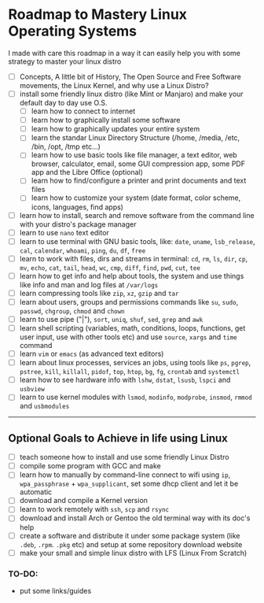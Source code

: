 # Roadmap to Mastery Linux Operating Systems

I made with care this roadmap in a way it can easily help you with some strategy to master your linux distro

- [ ] Concepts, A little bit of History, The Open Source and Free Software movements, the Linux Kernel, and why use a Linux Distro?
- [ ] install some friendly linux distro (like Mint or Manjaro) and make your default day to day use O.S.
  - [ ] learn how to connect to internet
  - [ ] learn how to graphically install some software
  - [ ] learn how to graphically updates your entire system
  - [ ] learn the standar Linux Directory Structure (/home, /media, /etc, /bin, /opt, /tmp etc...)
  - [ ] learn how to use basic tools like file manager, a text editor, web browser, calculator, email, some GUI compression app, some PDF app and the Libre Office (optional)
  - [ ] learn how to find/configure a printer and print documents and text files
  - [ ] learn how to customize your system (date format, color scheme, icons, languages, find apps)
- [ ] learn how to install, search and remove software from the command line with your distro's package manager 
- [ ] learn to use `nano` text editor
- [ ] learn to use terminal with GNU basic tools, like: `date`, `uname`, `lsb_release`, `cal`, `calendar`, `whoami`, `ping`, `du`, `df`, `free`
- [ ] learn to work with files, dirs and streams in terminal: `cd`, `rm`, `ls`, `dir`, `cp`, `mv`, `echo`, `cat`, `tail`, `head`, `wc`, `cmp`, `diff`, `find`, `pwd`, `cut`, `tee`
- [ ] learn how to get info and help about tools, the system and use things like info and man and log files at `/var/logs`
- [ ] learn compressing tools like `zip`, `xz`, `gzip` and `tar`
- [ ] learn about users, groups and permissions commands like `su`, `sudo`, `passwd`, `chgroup`, `chmod` and `chown`
- [ ] learn to use pipe ("|"), `sort`, `uniq`, `shuf`, `sed`, `grep` and `awk`
- [ ] learn shell scripting (variables, math, conditions, loops, functions, get user input, use with other tools etc) and use `source`, `xargs` and `time` command
- [ ] learn `vim` or `emacs` (as advanced text editors)
- [ ] learn about linux processes, services an jobs, using tools like `ps`, `pgrep`, `pstree`, `kill`, `killall`, `pidof`, `top`, `htop`, `bg`, `fg`, `crontab` and `systemctl`
- [ ] learn how to see hardware info with `lshw`, `dstat`, `lsusb`, `lspci` and `usbview`
- [ ] learn to use kernel modules with `lsmod`, `modinfo`, `modprobe`, `insmod`, `rmmod` and `usbmodules`

---
## Optional Goals to Achieve in life using Linux
- [ ] teach someone how to install and use some friendly Linux Distro
- [ ] compile some program with GCC and make
- [ ] learn how to manually by command-line connect to wifi using `ip`, `wpa_passphrase` + `wpa_supplicant`, set some dhcp client and let it be automatic
- [ ] download and compile a Kernel version
- [ ] learn to work remotely with `ssh`, `scp` and `rsync`
- [ ] download and install Arch or Gentoo the old terminal way with its doc's help
- [ ] create a software and distribute it under some package system (like `.deb`, `.rpm`. `.pkg` etc) and setup at some repository download website
- [ ] make your small and simple linux distro with LFS (Linux From Scratch)

### TO-DO:
- put some links/guides
